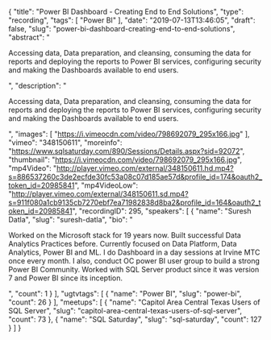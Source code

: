 {
  "title": "Power BI Dashboard - Creating End to End Solutions",
  "type": "recording",
  "tags": [
    "Power BI"
  ],
  "date": "2019-07-13T13:46:05",
  "draft": false,
  "slug": "power-bi-dashboard-creating-end-to-end-solutions",
  "abstract": "<p>Accessing data, Data preparation, and cleansing, consuming the data for reports and deploying the reports to Power BI services, configuring security and making the Dashboards available to end users.</p>",
  "description": "<p>Accessing data, Data preparation, and cleansing, consuming the data for reports and deploying the reports to Power BI services, configuring security and making the Dashboards available to end users.</p>",
  "images": [
    "https://i.vimeocdn.com/video/798692079_295x166.jpg"
  ],
  "vimeo": "348150611",
  "moreinfo": "https://www.sqlsaturday.com/890/Sessions/Details.aspx?sid=92072",
  "thumbnail": "https://i.vimeocdn.com/video/798692079_295x166.jpg",
  "mp4Video": "http://player.vimeo.com/external/348150611.hd.mp4?s=886537260c3de2ecfde30fc53a08c07d185ae57d&profile_id=174&oauth2_token_id=20985841",
  "mp4VideoLow": "http://player.vimeo.com/external/348150611.sd.mp4?s=911f080a1cb9135cb7270ebf7ea71982838d8ba2&profile_id=164&oauth2_token_id=20985841",
  "recordingID": 295,
  "speakers": [
    {
      "name": "Suresh Datla",
      "slug": "suresh-datla",
      "bio": "<p>Worked on the Microsoft stack for 19 years now. Built successful Data Analytics Practices before. Currently focused on Data Platform, Data Analytics, Power BI and ML. I do Dashboard in a day sessions at Irvine MTC once every month. I also, conduct OC power BI user group to build a strong  Power BI Community. Worked with SQL Server product since it was version 7 and Power BI since its inception.</p>",
      "count": 1
    }
  ],
  "ugtvtags": [
    {
      "name": "Power BI",
      "slug": "power-bi",
      "count": 26
    }
  ],
  "meetups": [
    {
      "name": "Capitol Area Central Texas Users of SQL Server",
      "slug": "capitol-area-central-texas-users-of-sql-server",
      "count": 73
    },
    {
      "name": "SQL Saturday",
      "slug": "sql-saturday",
      "count": 127
    }
  ]
}
